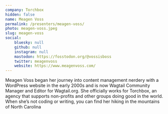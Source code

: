 ```yaml
---
company: Torchbox
hidden: false
name: Meagen Voss
permalink: /presenters/meagen-voss/
photo: meagen-voss.jpeg
slug: meagen-voss
social:
    bluesky: null
    github: null
    instagram: null
    mastodon: https://fosstodon.org/@vossisboss
    twitter: meagenvoss
    website: https://www.meagenvoss.com/
---
```


Meagen Voss began her journey into content management nerdery with a WordPress website in the early 2000s and is now Wagtail Community Manager and Editor for Wagtail.org. She officially works for Torchbox, an agency that supports non-profits and other groups doing good in the world. When she’s not coding or writing, you can find her hiking in the mountains of North Carolina
